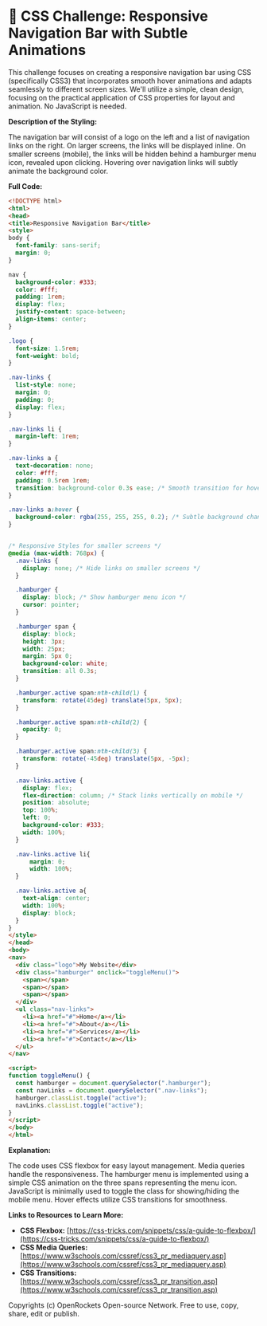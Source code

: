 # 🐞 CSS Challenge: Responsive Navigation Bar with Subtle Animations


This challenge focuses on creating a responsive navigation bar using CSS (specifically CSS3) that incorporates smooth hover animations and adapts seamlessly to different screen sizes. We'll utilize a simple, clean design, focusing on the practical application of CSS properties for layout and animation.  No JavaScript is needed.

**Description of the Styling:**

The navigation bar will consist of a logo on the left and a list of navigation links on the right.  On larger screens, the links will be displayed inline.  On smaller screens (mobile), the links will be hidden behind a hamburger menu icon, revealed upon clicking.  Hovering over navigation links will subtly animate the background color.

**Full Code:**

```html
<!DOCTYPE html>
<html>
<head>
<title>Responsive Navigation Bar</title>
<style>
body {
  font-family: sans-serif;
  margin: 0;
}

nav {
  background-color: #333;
  color: #fff;
  padding: 1rem;
  display: flex;
  justify-content: space-between;
  align-items: center;
}

.logo {
  font-size: 1.5rem;
  font-weight: bold;
}

.nav-links {
  list-style: none;
  margin: 0;
  padding: 0;
  display: flex;
}

.nav-links li {
  margin-left: 1rem;
}

.nav-links a {
  text-decoration: none;
  color: #fff;
  padding: 0.5rem 1rem;
  transition: background-color 0.3s ease; /* Smooth transition for hover effect */
}

.nav-links a:hover {
  background-color: rgba(255, 255, 255, 0.2); /* Subtle background change on hover */
}


/* Responsive Styles for smaller screens */
@media (max-width: 768px) {
  .nav-links {
    display: none; /* Hide links on smaller screens */
  }

  .hamburger {
    display: block; /* Show hamburger menu icon */
    cursor: pointer;
  }

  .hamburger span {
    display: block;
    height: 3px;
    width: 25px;
    margin: 5px 0;
    background-color: white;
    transition: all 0.3s;
  }

  .hamburger.active span:nth-child(1) {
    transform: rotate(45deg) translate(5px, 5px);
  }

  .hamburger.active span:nth-child(2) {
    opacity: 0;
  }

  .hamburger.active span:nth-child(3) {
    transform: rotate(-45deg) translate(5px, -5px);
  }

  .nav-links.active {
    display: flex;
    flex-direction: column; /* Stack links vertically on mobile */
    position: absolute;
    top: 100%;
    left: 0;
    background-color: #333;
    width: 100%;
  }

  .nav-links.active li{
      margin: 0;
      width: 100%;
  }

  .nav-links.active a{
    text-align: center;
    width: 100%;
    display: block;
  }
}
</style>
</head>
<body>
<nav>
  <div class="logo">My Website</div>
  <div class="hamburger" onclick="toggleMenu()">
    <span></span>
    <span></span>
    <span></span>
  </div>
  <ul class="nav-links">
    <li><a href="#">Home</a></li>
    <li><a href="#">About</a></li>
    <li><a href="#">Services</a></li>
    <li><a href="#">Contact</a></li>
  </ul>
</nav>

<script>
function toggleMenu() {
  const hamburger = document.querySelector(".hamburger");
  const navLinks = document.querySelector(".nav-links");
  hamburger.classList.toggle("active");
  navLinks.classList.toggle("active");
}
</script>
</body>
</html>
```

**Explanation:**

The code uses CSS flexbox for easy layout management.  Media queries handle the responsiveness.  The hamburger menu is implemented using a simple CSS animation on the three spans representing the menu icon. JavaScript is minimally used to toggle the class for showing/hiding the mobile menu.  Hover effects utilize CSS transitions for smoothness.

**Links to Resources to Learn More:**

* **CSS Flexbox:** [https://css-tricks.com/snippets/css/a-guide-to-flexbox/](https://css-tricks.com/snippets/css/a-guide-to-flexbox/)
* **CSS Media Queries:** [https://www.w3schools.com/cssref/css3_pr_mediaquery.asp](https://www.w3schools.com/cssref/css3_pr_mediaquery.asp)
* **CSS Transitions:** [https://www.w3schools.com/cssref/css3_pr_transition.asp](https://www.w3schools.com/cssref/css3_pr_transition.asp)


Copyrights (c) OpenRockets Open-source Network. Free to use, copy, share, edit or publish.

